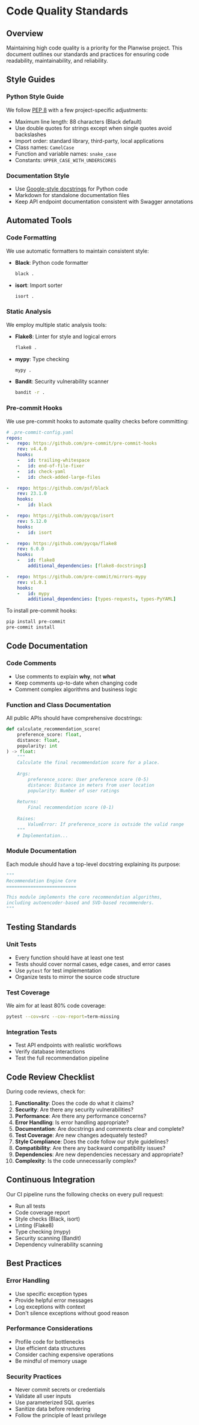 # Code Quality Standards

## Overview

Maintaining high code quality is a priority for the Planwise project. This document outlines our standards and practices for ensuring code readability, maintainability, and reliability.

## Style Guides

### Python Style Guide

We follow [PEP 8](https://www.python.org/dev/peps/pep-0008/) with a few project-specific adjustments:

- Maximum line length: 88 characters (Black default)
- Use double quotes for strings except when single quotes avoid backslashes
- Import order: standard library, third-party, local applications
- Class names: `CamelCase`
- Function and variable names: `snake_case`
- Constants: `UPPER_CASE_WITH_UNDERSCORES`

### Documentation Style

- Use [Google-style docstrings](https://sphinxcontrib-napoleon.readthedocs.io/en/latest/example_google.html) for Python code
- Markdown for standalone documentation files
- Keep API endpoint documentation consistent with Swagger annotations

## Automated Tools

### Code Formatting

We use automatic formatters to maintain consistent style:

- **Black**: Python code formatter
  ```bash
  black .
  ```

- **isort**: Import sorter
  ```bash
  isort .
  ```

### Static Analysis

We employ multiple static analysis tools:

- **Flake8**: Linter for style and logical errors
  ```bash
  flake8 .
  ```

- **mypy**: Type checking
  ```bash
  mypy .
  ```

- **Bandit**: Security vulnerability scanner
  ```bash
  bandit -r .
  ```

### Pre-commit Hooks

We use pre-commit hooks to automate quality checks before committing:

```yaml
# .pre-commit-config.yaml
repos:
-   repo: https://github.com/pre-commit/pre-commit-hooks
    rev: v4.4.0
    hooks:
    -   id: trailing-whitespace
    -   id: end-of-file-fixer
    -   id: check-yaml
    -   id: check-added-large-files

-   repo: https://github.com/psf/black
    rev: 23.1.0
    hooks:
    -   id: black

-   repo: https://github.com/pycqa/isort
    rev: 5.12.0
    hooks:
    -   id: isort

-   repo: https://github.com/pycqa/flake8
    rev: 6.0.0
    hooks:
    -   id: flake8
        additional_dependencies: [flake8-docstrings]

-   repo: https://github.com/pre-commit/mirrors-mypy
    rev: v1.0.1
    hooks:
    -   id: mypy
        additional_dependencies: [types-requests, types-PyYAML]
```

To install pre-commit hooks:

```bash
pip install pre-commit
pre-commit install
```

## Code Documentation

### Code Comments

- Use comments to explain **why**, not **what**
- Keep comments up-to-date when changing code
- Comment complex algorithms and business logic

### Function and Class Documentation

All public APIs should have comprehensive docstrings:

```python
def calculate_recommendation_score(
    preference_score: float, 
    distance: float, 
    popularity: int
) -> float:
    """
    Calculate the final recommendation score for a place.
    
    Args:
        preference_score: User preference score (0-5)
        distance: Distance in meters from user location
        popularity: Number of user ratings
        
    Returns:
        Final recommendation score (0-1)
        
    Raises:
        ValueError: If preference_score is outside the valid range
    """
    # Implementation...
```

### Module Documentation

Each module should have a top-level docstring explaining its purpose:

```python
"""
Recommendation Engine Core
==========================

This module implements the core recommendation algorithms,
including autoencoder-based and SVD-based recommenders.
"""
```

## Testing Standards

### Unit Tests

- Every function should have at least one test
- Tests should cover normal cases, edge cases, and error cases
- Use `pytest` for test implementation
- Organize tests to mirror the source code structure

### Test Coverage

We aim for at least 80% code coverage:

```bash
pytest --cov=src --cov-report=term-missing
```

### Integration Tests

- Test API endpoints with realistic workflows
- Verify database interactions
- Test the full recommendation pipeline

## Code Review Checklist

During code reviews, check for:

1. **Functionality**: Does the code do what it claims?
2. **Security**: Are there any security vulnerabilities?
3. **Performance**: Are there any performance concerns?
4. **Error Handling**: Is error handling appropriate?
5. **Documentation**: Are docstrings and comments clear and complete?
6. **Test Coverage**: Are new changes adequately tested?
7. **Style Compliance**: Does the code follow our style guidelines?
8. **Compatibility**: Are there any backward compatibility issues?
9. **Dependencies**: Are new dependencies necessary and appropriate?
10. **Complexity**: Is the code unnecessarily complex?

## Continuous Integration

Our CI pipeline runs the following checks on every pull request:

- Run all tests
- Code coverage report
- Style checks (Black, isort)
- Linting (Flake8)
- Type checking (mypy)
- Security scanning (Bandit)
- Dependency vulnerability scanning

## Best Practices

### Error Handling

- Use specific exception types
- Provide helpful error messages
- Log exceptions with context
- Don't silence exceptions without good reason

### Performance Considerations

- Profile code for bottlenecks
- Use efficient data structures
- Consider caching expensive operations
- Be mindful of memory usage

### Security Practices

- Never commit secrets or credentials
- Validate all user inputs
- Use parameterized SQL queries
- Sanitize data before rendering
- Follow the principle of least privilege 